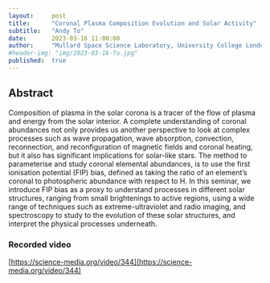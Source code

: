 ```yaml
---
layout:     post
title:      "Coronal Plasma Composition Evolution and Solar Activity"
subtitle:   "Andy To"
date:       2023-03-16 11:00:00
author:     "Mullard Space Science Laboratory, University College London, United Kingdom"
#header-img: "img/2023-03-16-To.jpg"
published:  true
---
```


## Abstract
Composition of plasma in the solar corona is a tracer of the flow of plasma and energy from the solar interior. A complete understanding of coronal abundances not only provides us another perspective to look at complex processes such as wave propagation, wave absorption, convection, reconnection, and reconfiguration of magnetic fields and coronal heating, but it also has significant implications for solar-like stars. The method to parameterise and study coronal elemental abundances, is to use the first ionisation potential (FIP) bias, defined as taking the ratio of an element’s coronal to photospheric abundance with respect to H. In this seminar, we introduce FIP bias as a proxy to understand processes in different solar structures, ranging from small brightenings to active regions, using a wide range of techniques such as extreme-ultraviolet and radio imaging, and spectroscopy to study to the evolution of these solar structures, and interpret the physical processes underneath.

### Recorded video

[https://science-media.org/video/344](https://science-media.org/video/344)
